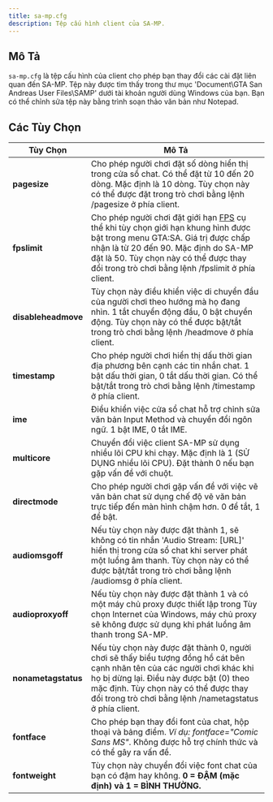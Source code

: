 ```yaml
---
title: sa-mp.cfg
description: Tệp cấu hình client của SA-MP.
---
```


## Mô Tả

`sa-mp.cfg` là tệp cấu hình của client cho phép bạn thay đổi các cài đặt liên quan đến SA-MP. Tệp này được tìm thấy trong thư mục 'Document\\GTA San Andreas User Files\\SAMP' dưới tài khoản người dùng Windows của bạn. Bạn có thể chỉnh sửa tệp này bằng trình soạn thảo văn bản như Notepad.

## Các Tùy Chọn

| Tùy Chọn            | Mô Tả                                                                                                                                                                                                                                                                                                                                |
|---------------------|-------------------------------------------------------------------------------------------------------------------------------------------------------------------------------------------------------------------------------------------------------------------------------------------------------------------------------------|
| **pagesize**        | Cho phép người chơi đặt số dòng hiển thị trong cửa sổ chat. Có thể đặt từ 10 đến 20 dòng. Mặc định là 10 dòng. Tùy chọn này có thể được đặt trong trò chơi bằng lệnh /pagesize ở phía client.                                                                                                                              |
| **fpslimit**        | Cho phép người chơi đặt giới hạn [FPS](http://en.wikipedia.org/wiki/Frame_rate "http://en.wikipedia.org/wiki/Frame_rate") cụ thể khi tùy chọn giới hạn khung hình được bật trong menu GTA:SA. Giá trị được chấp nhận là từ 20 đến 90. Mặc định do SA-MP đặt là 50. Tùy chọn này có thể được thay đổi trong trò chơi bằng lệnh /fpslimit ở phía client. |
| **disableheadmove** | Tùy chọn này điều khiển việc di chuyển đầu của người chơi theo hướng mà họ đang nhìn. 1 tắt chuyển động đầu, 0 bật chuyển động. Tùy chọn này có thể được bật/tắt trong trò chơi bằng lệnh /headmove ở phía client.                                                                                                                                  |
| **timestamp**       | Cho phép người chơi hiển thị dấu thời gian địa phương bên cạnh các tin nhắn chat. 1 bật dấu thời gian, 0 tắt dấu thời gian. Có thể bật/tắt trong trò chơi bằng lệnh /timestamp ở phía client.                                                                                                                               |
| **ime**             | Điều khiển việc cửa sổ chat hỗ trợ chỉnh sửa văn bản Input Method và chuyển đổi ngôn ngữ. 1 bật IME, 0 tắt IME.                                                                                                                                                                                                                     |
| **multicore**       | Chuyển đổi việc client SA-MP sử dụng nhiều lõi CPU khi chạy. Mặc định là 1 (SỬ DỤNG nhiều lõi CPU). Đặt thành 0 nếu bạn gặp vấn đề với chuột.                                                                                                                                                                                        |
| **directmode**      | Cho phép người chơi gặp vấn đề với việc vẽ văn bản chat sử dụng chế độ vẽ văn bản trực tiếp đến màn hình chậm hơn. 0 để tắt, 1 để bật.                                                                                                                                                                                                  |
| **audiomsgoff**     | Nếu tùy chọn này được đặt thành 1, sẽ không có tin nhắn 'Audio Stream: \[URL\]' hiển thị trong cửa sổ chat khi server phát một luồng âm thanh. Tùy chọn này có thể được bật/tắt trong trò chơi bằng lệnh /audiomsg ở phía client.                                                                                           |
| **audioproxyoff**   | Nếu tùy chọn này được đặt thành 1 và có một máy chủ proxy được thiết lập trong Tùy chọn Internet của Windows, máy chủ proxy sẽ không được sử dụng khi phát luồng âm thanh trong SA-MP.                                                                                                                                             |
| **nonametagstatus** | Nếu tùy chọn này được đặt thành 0, người chơi sẽ thấy biểu tượng đồng hồ cát bên cạnh nhãn tên của các người chơi khác khi họ bị dừng lại. Điều này được bật (0) theo mặc định. Tùy chọn này có thể được thay đổi trong trò chơi bằng lệnh /nametagstatus ở phía client.                                                                                                 |
| **fontface**        | Cho phép bạn thay đổi font của chat, hộp thoại và bảng điểm. _Ví dụ: fontface="Comic Sans MS"_. Không được hỗ trợ chính thức và có thể gây ra vấn đề.                                                                                                                                                                                 |
| **fontweight**      | Tùy chọn này chuyển đổi việc font chat của bạn có đậm hay không. **0 = ĐẬM (mặc định) và 1 = BÌNH THƯỜNG.**                                                                                                                                                                                                                           |